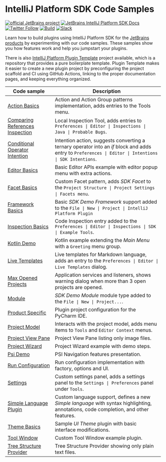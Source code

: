 # IntelliJ Platform SDK Code Samples

[![official JetBrains project](https://jb.gg/badges/official.svg)][jb:confluence-on-gh]
[![JetBrains IntelliJ Platform SDK Docs](https://jb.gg/badges/docs.svg)][jb:docs]
[![Twitter Follow](https://img.shields.io/twitter/follow/JBPlatform?style=flat)][jb:twitter]
[![Build](https://github.com/JetBrains/intellij-sdk-docs/workflows/Build/badge.svg)][gh:build]
[![Slack](https://img.shields.io/badge/Slack-%23intellij--platform-blue)][jb:slack]

Learn how to build plugins using IntelliJ Platform SDK for the [JetBrains products][jb:products] by experimenting with
our code samples. These samples show you how features work and help you jumpstart your plugins.

There is also [IntelliJ Platform Plugin Template][gh:template] project available, which is a repository that provides
a pure boilerplate template. Plugin Template makes it easier to create a new plugin project by preconfiguring
the project scaffold and CI using GitHub Actions, linking to the proper documentation pages, and keeping everything
organized.

| Code sample                                                          | Description                                                                                                                                            |
| -------------------------------------------------------------------- | ------------------------------------------------------------------------------------------------------------------------------------------------------ |
| [Action Basics](./action_basics)                                     | Action and Action Group patterns implementation, adds entries to the Tools menu.                                                                       |
| [Comparing References Inspection](./comparing_references_inspection) | Local Inspection Tool, adds entries to `Preferences \| Editor \| Inspections \| Java \| Probable Bugs`.                                                |
| [Conditional Operator Intention](./conditional_operator_intention)   | Intention action, suggests converting a ternary operator into an *if* block and adds entry to `Preferences \| Editor \| Intentions \| SDK Intentions`. |
| [Editor Basics](./editor_basics)                                     | Basic Editor APIs example with editor popup menu with extra actions.                                                                                   |
| [Facet Basics](./facet_basics)                                       | Custom Facet pattern, adds *SDK Facet* to the `Project Structure \| Project Settings \| Facets menu`.                                                  |
| [Framework Basics](./framework_basics)                               | Basic *SDK Demo Framework* support added to the `File \| New \| Project \| IntelliJ Platform Plugin`                                                   |
| [Inspection Basics](./inspection_basics)                             | Code Inspection entry added to the `Preferences \| Editor \| Inspections \| SDK \| Example Tools`.                                                     |
| [Kotlin Demo](./kotlin_demo)                                         | Kotlin example extending the *Main Menu* with a `Greeting` menu group.                                                                                 |
| [Live Templates](./live_templates)                                   | Live templates for Markdown language, adds an entry to the `Preferences \| Editor \| Live Templates` dialog.                                           |
| [Max Opened Projects](./max_opened_projects)                         | Application services and listeners, shows warning dialog when more than 3 open projects are opened.                                                    |
| [Module](./module)                                                   | *SDK Demo Module* module type added to the `File \| New \| Project...`.                                                                                |
| [Product Specific](./product_specific)                               | Plugin project configuration for the PyCharm IDE.                                                                                                      |
| [Project Model](./project_model)                                     | Interacts with the project model, adds menu items to `Tools` and `Editor Context` menus.                                                               |
| [Project View Pane](./project_view_pane)                             | Project View Pane listing only image files.                                                                                                            |
| [Project Wizard](./project_wizard)                                   | Project Wizard example with demo steps.                                                                                                                |
| [Psi Demo](./psi_demo)                                               | PSI Navigation features presentation.                                                                                                                  |
| [Run Configuration](./run_configuration)                             | Run configuration implementation with factory, options and UI.                                                                                         |
| [Settings](./settings)                                               | Custom settings panel, adds a settings panel to the `Settings \| Preferences` panel under `Tools`.                                                     |
| [Simple Language Plugin](./simple_language_plugin)                   | Custom language support, defines a new *Simple language* with syntax highlighting, annotations, code completion, and other features.                   |
| [Theme Basics](./theme_basics)                                       | Sample *UI Theme* plugin with basic interface modifications.                                                                                           |
| [Tool Window](./tool_window)                                         | Custom Tool Window example plugin.                                                                                                                     |
| [Tree Structure Provider](./tree_structure_provider)                 | Tree Structure Provider showing only plain text files.                                                                                                 |

[gh:build]: https://github.com/JetBrains/intellij-sdk-docs/actions?query=workflow%3ABuild
[gh:template]: https://github.com/JetBrains/intellij-platform-plugin-template

[jb:confluence-on-gh]: https://confluence.jetbrains.com/display/ALL/JetBrains+on+GitHub
[jb:docs]: http://www.jetbrains.org/intellij/sdk/docs
[jb:products]: https://www.jetbrains.com/products.html
[jb:slack]: https://plugins.jetbrains.com/slack
[jb:twitter]: https://twitter.com/JBPlatform
